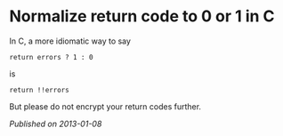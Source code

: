 # Normalize return code to 0 or 1 in C

In C, a more idiomatic way to say

`return errors ? 1 : 0`

is

`return !!errors`

But please do not encrypt your return codes further.

_Published on 2013-01-08_
